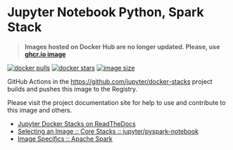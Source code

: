 # Jupyter Notebook Python, Spark Stack

> **Images hosted on Docker Hub are no longer updated. Please, use [ghcr.io image](https://ghcr.io/repository/jupyter/pyspark-notebook)**

[![docker pulls](https://img.shields.io/docker/pulls/jupyter/pyspark-notebook.svg)](https://hub.docker.com/r/jupyter/pyspark-notebook/)
[![docker stars](https://img.shields.io/docker/stars/jupyter/pyspark-notebook.svg)](https://hub.docker.com/r/jupyter/pyspark-notebook/)
[![image size](https://img.shields.io/docker/image-size/jupyter/pyspark-notebook/latest)](https://hub.docker.com/r/jupyter/pyspark-notebook/ "jupyter/pyspark-notebook image size")

GitHub Actions in the <https://github.com/jupyter/docker-stacks> project builds and pushes this image to the Registry.

Please visit the project documentation site for help to use and contribute to this image and others.

- [Jupyter Docker Stacks on ReadTheDocs](https://jupyter-docker-stacks.readthedocs.io/en/latest/index.html)
- [Selecting an Image :: Core Stacks :: jupyter/pyspark-notebook](https://jupyter-docker-stacks.readthedocs.io/en/latest/using/selecting.html#jupyter-pyspark-notebook)
- [Image Specifics :: Apache Spark](https://jupyter-docker-stacks.readthedocs.io/en/latest/using/specifics.html#apache-spark)

